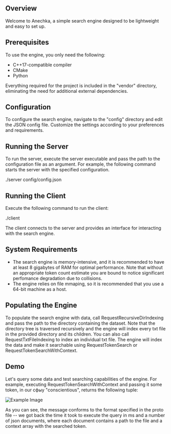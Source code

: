 ## Overview

Welcome to Anechka, a simple search engine designed to be lightweight and easy to set up.

## Prerequisites

To use the engine, you only need the following:

- C++17-compatible compiler
- CMake
- Python

Everything required for the project is included in the "vendor" directory, eliminating the need for additional external dependencies.

## Configuration

To configure the search engine, navigate to the "config" directory and edit the JSON config file. Customize the settings according to your preferences and requirements.

## Running the Server

To run the server, execute the server executable and pass the path to the configuration file as an argument. For example, the following
command starts the server with the specified configuration.

./server config/config.json

## Running the Client

Execute the following command to run the client:

./client

The client connects to the server and provides an interface for interacting with the search engine.

## System Requirements

- The search engine is memory-intensive, and it is recommended to have at least 8 gigabytes of RAM for optimal performance. Note that without an appropriate token count
  estimate you are bound to notice significant perfomance degradation due to collisions.
- The engine relies on file mmaping, so it is recommended that you use a 64-bit machine as a host.
  
## Populating the Engine

To populate the search engine with data, call RequestRecursiveDirIndexing and pass the path to the directory containing the dataset.
Note that the directory tree is traversed recursively and the engine will index every txt file in the provided directory and its children.
You can also call RequestTxtFileIndexing to index an individual txt file.
The engine will index the data and make it searchable using RequestTokenSearch or RequestTokenSearchWithContext.

## Demo

Let's query some data and test searching capabilities of the engine. For example, executing RequestTokenSearchWithContext and passing it some token,
in our сфыу "conscientious", returns the following tuple:

![Example Image](https://drive.google.com/uc?id=1HLaM91TeJT5SEHFjjzqb3R2h5JZJC4V3)

As you can see, the message conforms to the format specified in the proto file -- we got back the time it took to execute the query in ms and
a number of json documents, where each document contains a path to the file and a context array with the searched token.


